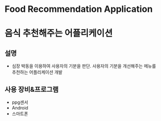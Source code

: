 # Food Recommendation Application
# 음식 추천해주는 어플리케이션

## 설명
  * 심장 박동을 이용하여 사용자의 기분을 판단. 사용자의 기분을 개선해주는 메뉴를 추천하는 어플리케이션 개발 


## 사용 장비&프로그램
  * ppg센서
  * Android 
  * 스마트폰
